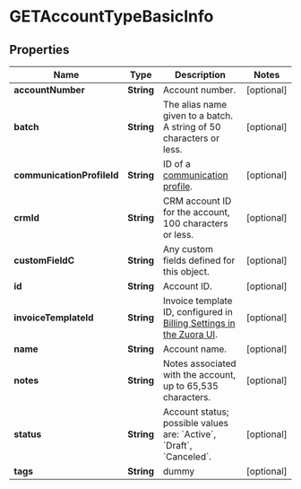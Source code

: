 
# GETAccountTypeBasicInfo

## Properties
Name | Type | Description | Notes
------------ | ------------- | ------------- | -------------
**accountNumber** | **String** | Account number.  |  [optional]
**batch** | **String** | The alias name given to a batch. A string of 50 characters or less.  |  [optional]
**communicationProfileId** | **String** | ID of a [communication profile](https://knowledgecenter.zuora.com/DC_Developers/SOAP_API/E1_SOAP_API_Object_Reference/Communication_Profile).  |  [optional]
**crmId** | **String** | CRM account ID for the account, 100 characters or less.  |  [optional]
**customFieldC** | **String** | Any custom fields defined for this object.  |  [optional]
**id** | **String** | Account ID.  |  [optional]
**invoiceTemplateId** | **String** | Invoice template ID, configured in [Billing Settings in the Zuora UI](https://knowledgecenter.zuora.com/CB_Billing/IA_Invoices/Creating_a_Custom_Invoice_Template).  |  [optional]
**name** | **String** | Account name.  |  [optional]
**notes** | **String** | Notes associated with the account, up to 65,535 characters.  |  [optional]
**status** | **String** | Account status; possible values are: &#x60;Active&#x60;, &#x60;Draft&#x60;, &#x60;Canceled&#x60;.  |  [optional]
**tags** | **String** | dummy |  [optional]



